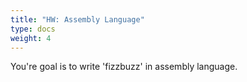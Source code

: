 ```yaml
---
title: "HW: Assembly Language"
type: docs
weight: 4
---
```


You're goal is to write 'fizzbuzz' in assembly language.
